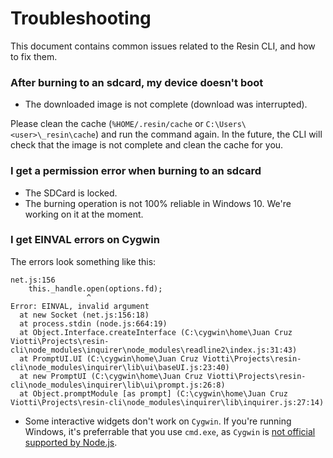 Troubleshooting
===============

This document contains common issues related to the Resin CLI, and how to fix them.

### After burning to an sdcard, my device doesn't boot

- The downloaded image is not complete (download was interrupted).

Please clean the cache (`%HOME/.resin/cache` or `C:\Users\<user>\_resin\cache`) and run the command again. In the future, the CLI will check that the image is not complete and clean the cache for you.

### I get a permission error when burning to an sdcard

- The SDCard is locked.
- The burning operation is not 100% reliable in Windows 10. We're working on it at the moment.

### I get EINVAL errors on Cygwin

The errors look something like this:

```
net.js:156
    this._handle.open(options.fd);
                 ^
Error: EINVAL, invalid argument
  at new Socket (net.js:156:18)
  at process.stdin (node.js:664:19)
  at Object.Interface.createInterface (C:\cygwin\home\Juan Cruz Viotti\Projects\resin-cli\node_modules\inquirer\node_modules\readline2\index.js:31:43)
  at PromptUI.UI (C:\cygwin\home\Juan Cruz Viotti\Projects\resin-cli\node_modules\inquirer\lib\ui\baseUI.js:23:40)
  at new PromptUI (C:\cygwin\home\Juan Cruz Viotti\Projects\resin-cli\node_modules\inquirer\lib\ui\prompt.js:26:8)
  at Object.promptModule [as prompt] (C:\cygwin\home\Juan Cruz Viotti\Projects\resin-cli\node_modules\inquirer\lib\inquirer.js:27:14)
```

- Some interactive widgets don't work on `Cygwin`. If you're running Windows, it's preferrable that you use `cmd.exe`, as `Cygwin` is [not official supported by Node.js](https://github.com/chjj/blessed/issues/56#issuecomment-42671945).
